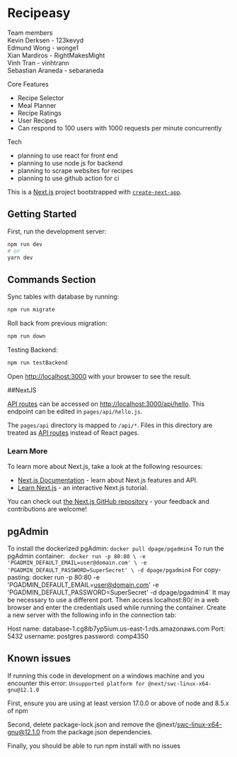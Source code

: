 # Recipeasy

Team members <br/>
Kevin Derksen - 123kevyd <br/>
Edmund Wong - wonge1 <br/>
Xian Mardiros - RightMakesMight <br/>
Vinh Tran - vinhtrann <br/>
Sebastian Araneda - sebaraneda <br/>

Core Features
- Recipe Selector
- Meal Planner
- Recipe Ratings
- User Recipes
- Can respond to 100 users with 1000 requests per minute concurrently

Tech
- planning to use react for front end
- planning to use node js for backend
- planning to scrape websites for recipes
- planning to use github action for ci

This is a [Next.js](https://nextjs.org/) project bootstrapped with [`create-next-app`](https://github.com/vercel/next.js/tree/canary/packages/create-next-app).

## Getting Started

First, run the development server:

```bash
npm run dev
# or
yarn dev
```

## Commands Section

Sync tables with database by running:
```bash
npm run migrate
```

Roll back from previous migration:
```bash
npm run down
```

Testing Backend: 
```bash
npm run testBackend
```

Open [http://localhost:3000](http://localhost:3000) with your browser to see the result.


##NextJS

[API routes](https://nextjs.org/docs/api-routes/introduction) can be accessed on [http://localhost:3000/api/hello](http://localhost:3000/api/hello). This endpoint can be edited in `pages/api/hello.js`.

The `pages/api` directory is mapped to `/api/*`. Files in this directory are treated as [API routes](https://nextjs.org/docs/api-routes/introduction) instead of React pages.

### Learn More

To learn more about Next.js, take a look at the following resources:

- [Next.js Documentation](https://nextjs.org/docs) - learn about Next.js features and API.
- [Learn Next.js](https://nextjs.org/learn) - an interactive Next.js tutorial.

You can check out [the Next.js GitHub repository](https://github.com/vercel/next.js/) - your feedback and contributions are welcome!

## pgAdmin

To install the dockerized pgAdmin:
`docker pull dpage/pgadmin4`
To run the pgAdmin container:
`
docker run -p 80:80 \
	-e 'PGADMIN_DEFAULT_EMAIL=user@domain.com' \
	-e 'PGADMIN_DEFAULT_PASSWORD=SuperSecret' \
	-d dpage/pgadmin4`
For copy-pasting:
docker run -p 80:80 -e 'PGADMIN_DEFAULT_EMAIL=user@domain.com' -e 'PGADMIN_DEFAULT_PASSWORD=SuperSecret' -d dpage/pgadmin4`
It may be necessary to use a different port.
Then access localhost:80/ in a web browser and enter the credentials used while running the container.
Create a new server with the following info in the connection tab:

Host name: database-1.cg8ib7yp5ium.us-east-1.rds.amazonaws.com
Port: 5432
username: postgres
password: comp4350

## Known issues

If running this code in development on a windows machine and you encounter this error:
`Unsupported platform for @next/swc-linux-x64-gnu@12.1.0`

First, ensure you are using at least version 17.0.0 or above of node and 8.5.x of npm

Second, delete package-lock.json and remove the @next/swc-linux-x64-gnu@12.1.0 from the package.json dependencies.

Finally, you should be able to run npm install with no issues
